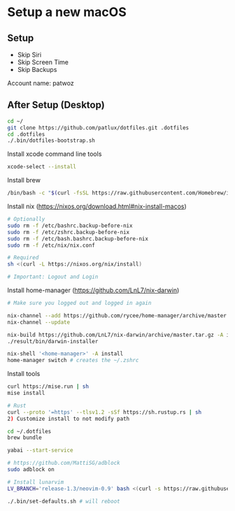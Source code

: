 # Setup a new macOS

## Setup

- Skip Siri
- Skip Screen Time
- Skip Backups

Account name: patwoz

## After Setup (Desktop)

```sh
cd ~/
git clone https://github.com/patlux/dotfiles.git .dotfiles
cd .dotfiles
./.bin/dotfiles-bootstrap.sh
```

Install xcode command line tools

```sh
xcode-select --install
```

Install brew

```sh
/bin/bash -c "$(curl -fsSL https://raw.githubusercontent.com/Homebrew/install/HEAD/install.sh)"
```

Install nix (https://nixos.org/download.html#nix-install-macos)

```sh
# Optionally
sudo rm -f /etc/bashrc.backup-before-nix
sudo rm -f /etc/zshrc.backup-before-nix
sudo rm -f /etc/bash.bashrc.backup-before-nix
sudo rm -f /etc/nix/nix.conf

# Required
sh <(curl -L https://nixos.org/nix/install)

# Important: Logout and Login
```

Install home-manager (https://github.com/LnL7/nix-darwin)

```sh
# Make sure you logged out and logged in again

nix-channel --add https://github.com/rycee/home-manager/archive/master.tar.gz home-manager
nix-channel --update

nix-build https://github.com/LnL7/nix-darwin/archive/master.tar.gz -A installer
./result/bin/darwin-installer

nix-shell '<home-manager>' -A install
home-manager switch # creates the ~/.zshrc
```

Install tools

```sh
curl https://mise.run | sh
mise install

# Rust
curl --proto '=https' --tlsv1.2 -sSf https://sh.rustup.rs | sh
2) Customize install to not modify path

cd ~/.dotfiles
brew bundle

yabai --start-service

# https://github.com/MattiSG/adblock
sudo adblock on

# Install lunarvim
LV_BRANCH='release-1.3/neovim-0.9' bash <(curl -s https://raw.githubusercontent.com/LunarVim/LunarVim/release-1.3/neovim-0.9/utils/installer/install.sh)

./.bin/set-defaults.sh # will reboot
```
